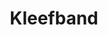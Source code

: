 ---
title: Kleefband
description: Ons assortiment van kleefband.
category: accessoires
details: ['Type: Tesa en Vibac', 'Formaat: 12 mm x 66 m (Tesa) en 48 mm x 66 m (Vibac)', 'Bijhorende afroller apart te verkrijgen.']
image: kleefband.jpg
---